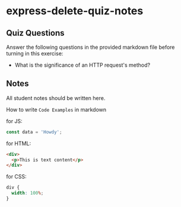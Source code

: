 # express-delete-quiz-notes

## Quiz Questions

Answer the following questions in the provided markdown file before turning in this exercise:

- What is the significance of an HTTP request's method?

## Notes

All student notes should be written here.

How to write `Code Examples` in markdown

for JS:

```javascript
const data = 'Howdy';
```

for HTML:

```html
<div>
  <p>This is text content</p>
</div>
```

for CSS:

```css
div {
  width: 100%;
}
```
